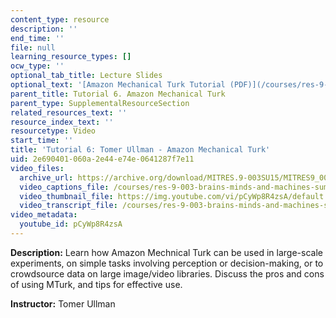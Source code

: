 ```yaml
---
content_type: resource
description: ''
end_time: ''
file: null
learning_resource_types: []
ocw_type: ''
optional_tab_title: Lecture Slides
optional_text: '[Amazon Mechanical Turk Tutorial (PDF)](/courses/res-9-003-brains-minds-and-machines-summer-course-summer-2015/resources/mitres_9_003sum15_tut6)'
parent_title: Tutorial 6. Amazon Mechanical Turk
parent_type: SupplementalResourceSection
related_resources_text: ''
resource_index_text: ''
resourcetype: Video
start_time: ''
title: 'Tutorial 6: Tomer Ullman - Amazon Mechanical Turk'
uid: 2e690401-060a-2e44-e74e-0641287f7e11
video_files:
  archive_url: https://archive.org/download/MITRES.9-003SU15/MITRES9_003SU15_Tutorial_6_300k.mp4
  video_captions_file: /courses/res-9-003-brains-minds-and-machines-summer-course-summer-2015/6d2e457205bb551b9810af786ea544ff_pCyWp8R4zsA.vtt
  video_thumbnail_file: https://img.youtube.com/vi/pCyWp8R4zsA/default.jpg
  video_transcript_file: /courses/res-9-003-brains-minds-and-machines-summer-course-summer-2015/fe1ad4cb1c293ef71f45c67064c235a2_pCyWp8R4zsA.pdf
video_metadata:
  youtube_id: pCyWp8R4zsA
---
```


**Description:** Learn how Amazon Mechnical Turk can be used in large-scale experiments, on simple tasks involving perception or decision-making, or to crowdsource data on large image/video libraries. Discuss the pros and cons of using MTurk, and tips for effective use.

**Instructor:** Tomer Ullman


